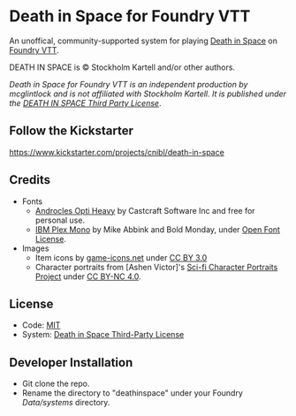 # Death in Space for Foundry VTT

An unoffical, community-supported system for playing [Death in Space](https://deathinspace.com/) on [Foundry VTT](http://foundryvtt.com/).

DEATH IN SPACE is © Stockholm Kartell and/or other authors. 

*Death in Space for Foundry VTT is an independent production by mcglintlock and is not affiliated with Stockholm Kartell. It is published under the [DEATH IN SPACE Third Party License](https://deathinspace.com/third-party-license/)*.


## Follow the Kickstarter

https://www.kickstarter.com/projects/cnibl/death-in-space


## Credits

  * Fonts
    * [Androcles Opti Heavy](https://www.whatfontis.com/AndroclesOpti-Heavy.font) by Castcraft Software Inc and free for personal use.
    * [IBM Plex Mono](https://fonts.google.com/specimen/IBM+Plex+Mono) by Mike Abbink and Bold Monday, under [Open Font License](https://scripts.sil.org/cms/scripts/page.php?site_id=nrsi&id=OFL).
  * Images
    * Item icons by [game-icons.net](https://game-icons.net/) under [CC BY 3.0](https://creativecommons.org/licenses/by/3.0/)
    * Character portraits from [Ashen Victor]'s [Sci-fi Character Portraits Project](https://ashen-victor.itch.io/sci-fi-character-portraits-poject) under [CC BY-NC 4.0](https://creativecommons.org/licenses/by-nc/4.0/).


## License

  * Code: [MIT](https://en.wikipedia.org/wiki/MIT_License)
  * System: [Death in Space Third-Party License](https://deathinspace.com/third-party-license/)


## Developer Installation

  * Git clone the repo.
  * Rename the directory to "deathinspace" under your Foundry *Data/systems* directory.